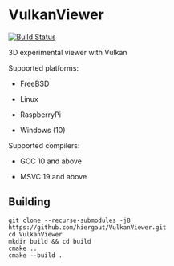 VulkanViewer
======================
[![Build Status](https://travis-ci.com/hiergaut/VulkanViewer.svg?branch=main)](https://travis-ci.com/hiergaut/VulkanViewer)

3D experimental viewer with Vulkan

Supported platforms:

 <!-- * Android (14+, ARM, x86, MIPS) -->
 <!-- * asm.js/Emscripten (1.25.0) -->
 * FreeBSD
 <!-- * iOS (iPhone, iPad, AppleTV) -->
 * Linux
 <!-- * MIPS Creator CI20 -->
 <!-- * OSX (10.12+) -->
 <!-- * PlayStation 4 -->
 * RaspberryPi
 <!-- * Windows (XP, Vista, 7, 8, 10) -->
 * Windows (10)
 <!-- * UWP (Universal Windows, Xbox One) -->

Supported compilers:

 <!-- * Clang 3.3 and above -->
 <!-- * GCC 5 and above -->
 * GCC 10 and above
 <!-- * VS2017 and above -->
 * MSVC 19 and above

Building
-------------

```
git clone --recurse-submodules -j8 https://github.com/hiergaut/VulkanViewer.git
cd VulkanViewer
mkdir build && cd build
cmake ..
cmake --build .
```
